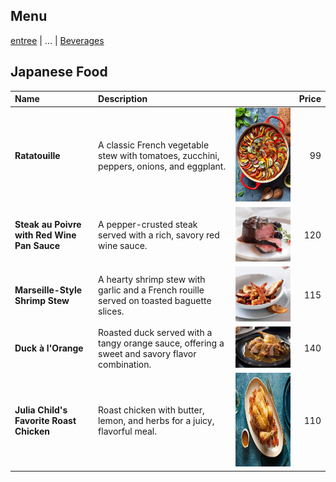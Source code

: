 ## Menu
[entree](#Entree) | ... | [Beverages](#beverages)


## Japanese Food


| Name                                        | Description                                                                                       |                                                                 | Price |
|:--------------------------------------------|:--------------------------------------------------------------------------------------------------|-----------------------------------------------------------------|------:|
| **Ratatouille**                             | A classic French vegetable stew with tomatoes, zucchini, peppers, onions, and eggplant.           | <img src="images/Entree/entree1.jpeg" width="200" height="150"> |    99 |
| **Steak au Poivre with Red Wine Pan Sauce** | A pepper-crusted steak served with a rich, savory red wine sauce.                                 | <img src="images/Entree/entree2.jpeg" width="200">              |   120 |
| **Marseille-Style Shrimp Stew**             | A hearty shrimp stew with garlic and a French rouille served on toasted baguette slices.          | <img src="images/Entree/entree3.jpeg" width="200">              |   115 |
| **Duck à l'Orange**                         | Roasted duck served with a tangy orange sauce, offering a sweet and savory flavor combination.    | <img src="images/Entree/entree4.jpeg" width="200">              |   140 |
| **Julia Child's Favorite Roast Chicken**    | Roast chicken with butter, lemon, and herbs for a juicy, flavorful meal.                          | <img src="images/Entree/entree5.jpeg" width="400" height="150"> |   110 |
